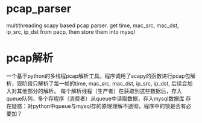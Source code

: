# pcap_parser
multithreading scapy based pcap parser. get time, mac_src, mac_dst, ip_src, ip_dst from pacp, then store them into mysql

# pcap解析
一个基于python的多线程pcap解析工具。程序调用了scapy的函数进行pcap包解析，现阶段只解析了每一帧的time, mac_src, mac_dst, ip_src, ip_dst, 后续会加入对其他部分的解析。
每个解析线程（生产者）在获取到这些数据后，存入queue队列。多个存程序（消费者）从queue中读取数据，存入mysql数据库 
存在疑惑：对python中queue与mysql存的原理理解不透彻，程序中的锁是否有必要加？
